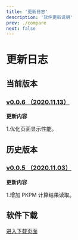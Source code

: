 ```yaml
---
title: '更新日志'
description: '软件更新说明'
prev: ./compare
next: false
---
```


# 更新日志

## 当前版本

### [v0.0.6 （2020.11.13）](../download/)

**更新内容**

1.优化页面显示性能。

## 历史版本

### [v0.0.5 （2020.11.03）](../download/)

**更新内容**

1.增加 PKPM 计算结果读取。

## 软件下载

[进入下载页面](../download/)
